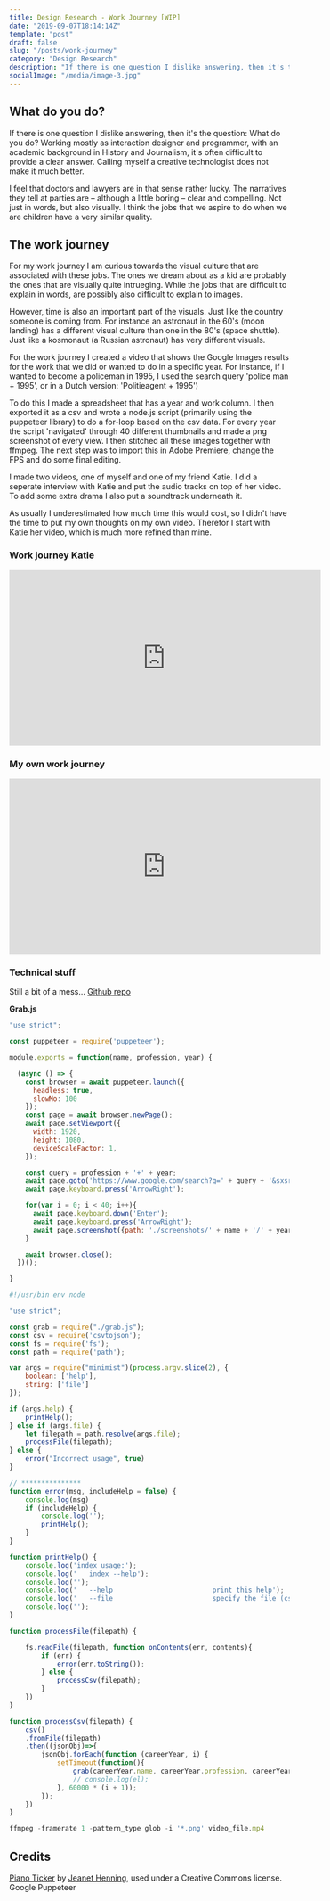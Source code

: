 ```yaml
---
title: Design Research - Work Journey [WIP]
date: "2019-09-07T18:14:14Z"
template: "post"
draft: false
slug: "/posts/work-journey"
category: "Design Research"
description: "If there is one question I dislike answering, then it's the question: What do you do? Working mostly as interaction designer and programmer, with an academic background in History and Journalism, it's often difficult to provide a clear answer. Calling myself a creative technologist does not make it much better."
socialImage: "/media/image-3.jpg"
---
```


## What do you do?

If there is one question I dislike answering, then it's the question: What do you do? Working mostly as interaction designer and programmer, with an academic background in History and Journalism, it's often difficult to provide a clear answer. Calling myself a creative technologist does not make it much better.

I feel that doctors and lawyers are in that sense rather lucky. The narratives they tell at parties are – although a little boring – clear and compelling. Not just in words, but also visually. I think the jobs that we aspire to do when we are children have a very similar quality. 

## The work journey

For my work journey I am curious towards the visual culture that are associated with these jobs. The ones we dream about as a kid are probably the ones that are visually quite intrueging. While the jobs that are difficult to explain in words, are possibly also difficult to explain to images.

However, time is also an important part of the visuals. Just like the country someone is coming from. For instance an astronaut in the 60's (moon landing) has a different visual culture than one in the 80's (space shuttle). Just like a kosmonaut (a Russian astronaut) has very different visuals.

For the work journey I created a video that shows the Google Images results for the work that we did or wanted to do in a specific year. For instance, if I wanted to become a policeman in 1995, I used the search query 'police man + 1995', or in a Dutch version: 'Politieagent + 1995')

To do this I made a spreadsheet that has a year and work column. I then exported it as a csv and wrote a node.js script (primarily using the puppeteer library) to do a for-loop based on the csv data. For every year the script 'navigated' through 40 different thumbnails and made a png screenshot of every view. I then stitched all these images together with ffmpeg. The next step was to import this in Adobe Premiere, change the FPS and do some final editing.

I made two videos, one of myself and one of my friend Katie. I did a seperate interview with Katie and put the audio tracks on top of her video. To add some extra drama I also put a soundtrack underneath it.

As usually I underestimated how much time this would cost, so I didn't have the time to put my own thoughts on my own video. Therefor I start with Katie her video, which is much more refined than mine.

### Work journey Katie

<iframe width="560" height="315" src="https://www.youtube.com/embed/wSQQpZftSm0" frameborder="0" allow="accelerometer; autoplay; encrypted-media; gyroscope; picture-in-picture" allowfullscreen></iframe>

### My own work journey

<iframe width="560" height="315" src="https://www.youtube.com/embed/Pb0wHi-8hYk" frameborder="0" allow="accelerometer; autoplay; encrypted-media; gyroscope; picture-in-picture" allowfullscreen></iframe>

### Technical stuff

Still a bit of a mess...
[Github repo](https://github.com/evanzummeren/designresearch-week2)

**Grab.js**
```javascript
"use strict";

const puppeteer = require('puppeteer');

module.exports = function(name, profession, year) {

  (async () => {
    const browser = await puppeteer.launch({
      headless: true,
      slowMo: 100
    });
    const page = await browser.newPage();
    await page.setViewport({
      width: 1920,
      height: 1080,
      deviceScaleFactor: 1,
    });

    const query = profession + '+' + year;
    await page.goto('https://www.google.com/search?q=' + query + '&sxsrf=ACYBGNSF8lP91SmxWUEmHhfu1E6nbKPUcQ:1567961726122&source=lnms&tbm=isch&sa=X&ved=0ahUKEwiovtPN2MHkAhWDbVAKHaABBrQQ_AUIEigB&biw=1680&bih=888');
    await page.keyboard.press('ArrowRight');

    for(var i = 0; i < 40; i++){
      await page.keyboard.down('Enter');
      await page.keyboard.press('ArrowRight');
      await page.screenshot({path: './screenshots/' + name + '/' + year + '_' + profession + '_' + i + '.png'}).catch(err => {console.log(err)});
    }

    await browser.close();
  })();

}
```
```javascript
#!/usr/bin env node

"use strict";

const grab = require("./grab.js");
const csv = require('csvtojson');
const fs = require('fs');
const path = require('path');

var args = require("minimist")(process.argv.slice(2), {
    boolean: ['help'],
    string: ['file']
});

if (args.help) {
    printHelp();
} else if (args.file) {
    let filepath = path.resolve(args.file);
    processFile(filepath);
} else {
    error("Incorrect usage", true)
}

// ***************
function error(msg, includeHelp = false) {
    console.log(msg)
    if (includeHelp) {
        console.log('');
        printHelp();
    }
}

function printHelp() {
    console.log('index usage:');
    console.log('   index --help');
    console.log('');
    console.log('   --help                         print this help');
    console.log('   --file                         specify the file (csv)');
    console.log('');
}

function processFile(filepath) {

    fs.readFile(filepath, function onContents(err, contents){
        if (err) {
            error(err.toString());
        } else {
            processCsv(filepath);
        }
    })
}

function processCsv(filepath) {
    csv()
    .fromFile(filepath)
    .then((jsonObj)=>{
        jsonObj.forEach(function (careerYear, i) {
            setTimeout(function(){
                grab(careerYear.name, careerYear.profession, careerYear.year);
                // console.log(el);
            }, 60000 * (i + 1));
        });
    })
}
```

```javascript 
ffmpeg -framerate 1 -pattern_type glob -i '*.png' video_file.mp4
```

## Credits
[Piano Ticker](https://freesound.org/people/Jeanet_Henning/sounds/328910/) by [Jeanet Henning](https://freesound.org/people/Jeanet_Henning/), used under a Creative Commons license.
Google Puppeteer
